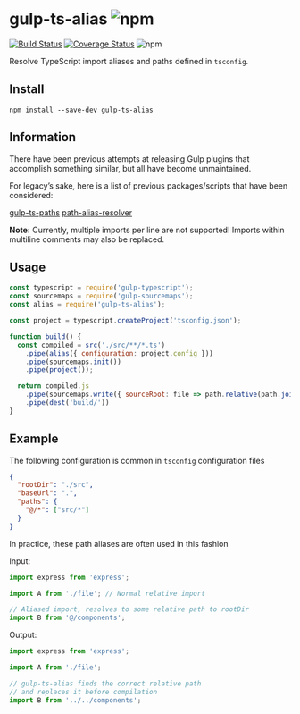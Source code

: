 # gulp-ts-alias ![npm](https://img.shields.io/npm/v/gulp-ts-alias)

[![Build Status](https://travis-ci.org/dhkatz/gulp-ts-alias.svg?branch=master)](https://travis-ci.org/dhkatz/gulp-ts-alias) [![Coverage Status](https://coveralls.io/repos/github/dhkatz/gulp-ts-alias/badge.svg?branch=master)](https://coveralls.io/github/dhkatz/gulp-ts-alias?branch=master) ![npm](https://img.shields.io/npm/dm/gulp-ts-alias)

Resolve TypeScript import aliases and paths defined in `tsconfig`.

## Install

`npm install --save-dev gulp-ts-alias`

## Information

There have been previous attempts at releasing Gulp plugins that accomplish something similar, but all have become unmaintained.

For legacy’s sake, here is a list of previous packages/scripts that have been considered:

[gulp-ts-paths](https://www.npmjs.com/package/gulp-ts-paths)
[path-alias-resolver](https://gist.github.com/azarus/f369ee2ab0283ba0793b0ccf0e9ec590)

**Note:** Currently, multiple imports per line are not supported! 
Imports within multiline comments may also be replaced.

## Usage

```javascript
const typescript = require('gulp-typescript');
const sourcemaps = require('gulp-sourcemaps');
const alias = require('gulp-ts-alias');

const project = typescript.createProject('tsconfig.json');

function build() {
  const compiled = src('./src/**/*.ts')
    .pipe(alias({ configuration: project.config }))
    .pipe(sourcemaps.init())
    .pipe(project());

  return compiled.js
    .pipe(sourcemaps.write({ sourceRoot: file => path.relative(path.join(file.cwd, file.path), file.base) }))
    .pipe(dest('build/'))
}
```

## Example

The following configuration is common in `tsconfig` configuration files

```json
{
  "rootDir": "./src",
  "baseUrl": ".",
  "paths": {
    "@/*": ["src/*"]
  }
}
```

In practice, these path aliases are often used in this fashion

Input:

```typescript
import express from 'express';

import A from './file'; // Normal relative import

// Aliased import, resolves to some relative path to rootDir
import B from '@/components';
```

Output:

```typescript
import express from 'express';

import A from './file';

// gulp-ts-alias finds the correct relative path
// and replaces it before compilation
import B from '../../components';
```
